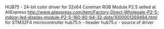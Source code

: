 HUB75 - 24-bit color driver for 32x64 Coreman RGB Module P2.5 selled at AliExpress
http://www.aliexpress.com/item/Factory-Direct-Wholesale-P2-5-indoor-led-display-module-P2-5-160-80-64-32-dots/1000001269484.html
for STM32F4 microcontroller
hub75.h - header
hub75.c - source of driver

